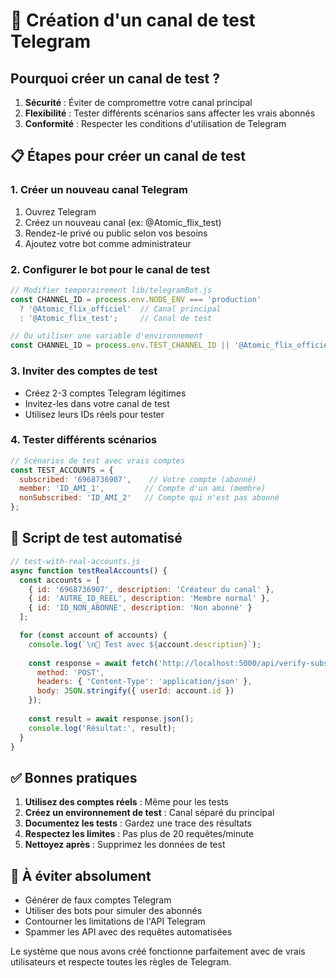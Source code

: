 # 🧪 Création d'un canal de test Telegram

## Pourquoi créer un canal de test ?

1. **Sécurité** : Éviter de compromettre votre canal principal
2. **Flexibilité** : Tester différents scénarios sans affecter les vrais abonnés
3. **Conformité** : Respecter les conditions d'utilisation de Telegram

## 📋 Étapes pour créer un canal de test

### 1. Créer un nouveau canal Telegram

1. Ouvrez Telegram
2. Créez un nouveau canal (ex: @Atomic_flix_test)
3. Rendez-le privé ou public selon vos besoins
4. Ajoutez votre bot comme administrateur

### 2. Configurer le bot pour le canal de test

```javascript
// Modifier temporairement lib/telegramBot.js
const CHANNEL_ID = process.env.NODE_ENV === 'production' 
  ? '@Atomic_flix_officiel'  // Canal principal
  : '@Atomic_flix_test';     // Canal de test

// Ou utiliser une variable d'environnement
const CHANNEL_ID = process.env.TEST_CHANNEL_ID || '@Atomic_flix_officiel';
```

### 3. Inviter des comptes de test

- Créez 2-3 comptes Telegram légitimes
- Invitez-les dans votre canal de test
- Utilisez leurs IDs réels pour tester

### 4. Tester différents scénarios

```javascript
// Scénarios de test avec vrais comptes
const TEST_ACCOUNTS = {
  subscribed: '6968736907',    // Votre compte (abonné)
  member: 'ID_AMI_1',         // Compte d'un ami (membre)
  nonSubscribed: 'ID_AMI_2'   // Compte qui n'est pas abonné
};
```

## 🔧 Script de test automatisé

```javascript
// test-with-real-accounts.js
async function testRealAccounts() {
  const accounts = [
    { id: '6968736907', description: 'Créateur du canal' },
    { id: 'AUTRE_ID_REEL', description: 'Membre normal' },
    { id: 'ID_NON_ABONNE', description: 'Non abonné' }
  ];

  for (const account of accounts) {
    console.log(`\n🧪 Test avec ${account.description}`);
    
    const response = await fetch('http://localhost:5000/api/verify-subscription', {
      method: 'POST',
      headers: { 'Content-Type': 'application/json' },
      body: JSON.stringify({ userId: account.id })
    });
    
    const result = await response.json();
    console.log('Résultat:', result);
  }
}
```

## ✅ Bonnes pratiques

1. **Utilisez des comptes réels** : Même pour les tests
2. **Créez un environnement de test** : Canal séparé du principal
3. **Documentez les tests** : Gardez une trace des résultats
4. **Respectez les limites** : Pas plus de 20 requêtes/minute
5. **Nettoyez après** : Supprimez les données de test

## 🚫 À éviter absolument

- Générer de faux comptes Telegram
- Utiliser des bots pour simuler des abonnés
- Contourner les limitations de l'API Telegram
- Spammer les API avec des requêtes automatisées

Le système que nous avons créé fonctionne parfaitement avec de vrais utilisateurs et respecte toutes les règles de Telegram.